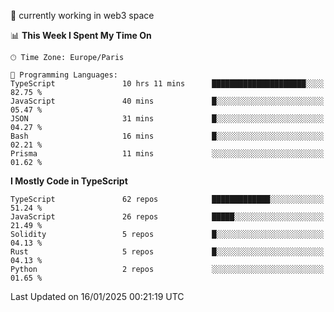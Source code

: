 🔭 currently working in web3 space

<!--START_SECTION:waka-->
📊 **This Week I Spent My Time On** 

```text
🕑︎ Time Zone: Europe/Paris

💬 Programming Languages: 
TypeScript               10 hrs 11 mins      █████████████████████░░░░   82.75 % 
JavaScript               40 mins             █░░░░░░░░░░░░░░░░░░░░░░░░   05.47 % 
JSON                     31 mins             █░░░░░░░░░░░░░░░░░░░░░░░░   04.27 % 
Bash                     16 mins             █░░░░░░░░░░░░░░░░░░░░░░░░   02.21 % 
Prisma                   11 mins             ░░░░░░░░░░░░░░░░░░░░░░░░░   01.62 % 
```

**I Mostly Code in TypeScript** 

```text
TypeScript               62 repos            █████████████░░░░░░░░░░░░   51.24 % 
JavaScript               26 repos            █████░░░░░░░░░░░░░░░░░░░░   21.49 % 
Solidity                 5 repos             █░░░░░░░░░░░░░░░░░░░░░░░░   04.13 % 
Rust                     5 repos             █░░░░░░░░░░░░░░░░░░░░░░░░   04.13 % 
Python                   2 repos             ░░░░░░░░░░░░░░░░░░░░░░░░░   01.65 % 
```




 Last Updated on 16/01/2025 00:21:19 UTC
<!--END_SECTION:waka-->
